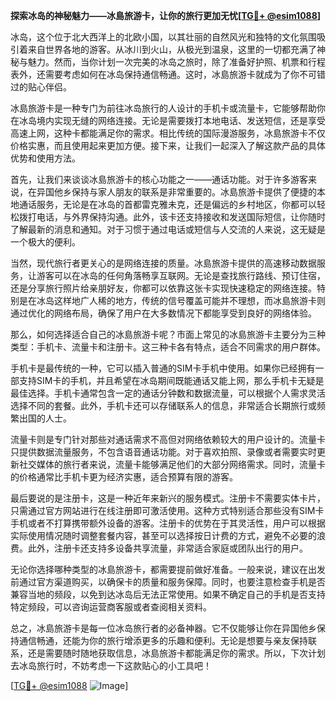 **探索冰岛的神秘魅力——冰島旅游卡，让你的旅行更加无忧[[TG💪+ @esim1088](https://t.me/s/esim1088)]**

冰岛，这个位于北大西洋上的北欧小国，以其壮丽的自然风光和独特的文化氛围吸引着来自世界各地的游客。从冰川到火山，从极光到温泉，这里的一切都充满了神秘与魅力。然而，当你计划一次完美的冰岛之旅时，除了准备好护照、机票和行程表外，还需要考虑如何在冰岛保持通信畅通。这时，冰島旅游卡就成为了你不可错过的贴心伴侣。

冰島旅游卡是一种专门为前往冰岛旅行的人设计的手机卡或流量卡，它能够帮助你在冰岛境内实现无缝的网络连接。无论是需要拨打本地电话、发送短信，还是享受高速上网，这种卡都能满足你的需求。相比传统的国际漫游服务，冰島旅游卡不仅价格实惠，而且使用起来更加方便。接下来，让我们一起深入了解这款产品的具体优势和使用方法。

首先，让我们来谈谈冰島旅游卡的核心功能之一——通话功能。对于许多游客来说，在异国他乡保持与家人朋友的联系是非常重要的。冰島旅游卡提供了便捷的本地通话服务，无论是在冰岛的首都雷克雅未克，还是偏远的乡村地区，你都可以轻松拨打电话，与外界保持沟通。此外，该卡还支持接收和发送国际短信，让你随时了解最新的消息和通知。对于习惯于通过电话或短信与人交流的人来说，这无疑是一个极大的便利。

当然，现代旅行者更关心的是网络连接的质量。冰島旅游卡提供的高速移动数据服务，让游客可以在冰岛的任何角落畅享互联网。无论是查找旅行路线、预订住宿，还是分享旅行照片给亲朋好友，你都可以依靠这张卡实现快速稳定的网络连接。特别是在冰岛这样地广人稀的地方，传统的信号覆盖可能并不理想，而冰島旅游卡则通过优化的网络布局，确保了用户在大多数情况下都能享受到良好的网络体验。

那么，如何选择适合自己的冰島旅游卡呢？市面上常见的冰島旅游卡主要分为三种类型：手机卡、流量卡和注册卡。这三种卡各有特点，适合不同需求的用户群体。

手机卡是最传统的一种，它可以插入普通的SIM卡手机中使用。如果你已经拥有一部支持SIM卡的手机，并且希望在冰岛期间既能通话又能上网，那么手机卡无疑是最佳选择。手机卡通常包含一定的通话分钟数和数据流量，可以根据个人需求灵活选择不同的套餐。此外，手机卡还可以存储联系人的信息，非常适合长期旅行或频繁出国的人士。

流量卡则是专门针对那些对通话需求不高但对网络依赖较大的用户设计的。流量卡只提供数据流量服务，不包含语音通话功能。对于喜欢拍照、录像或者需要实时更新社交媒体的旅行者来说，流量卡能够满足他们的大部分网络需求。同时，流量卡的价格通常比手机卡更为经济实惠，适合预算有限的游客。

最后要说的是注册卡，这是一种近年来新兴的服务模式。注册卡不需要实体卡片，只需通过官方网站进行在线注册即可激活使用。这种方式特别适合那些没有SIM卡手机或者不打算携带额外设备的游客。注册卡的优势在于其灵活性，用户可以根据实际使用情况随时调整套餐内容，甚至可以选择按日计费的方式，避免不必要的浪费。此外，注册卡还支持多设备共享流量，非常适合家庭或团队出行的用户。

无论你选择哪种类型的冰島旅游卡，都需要提前做好准备。一般来说，建议在出发前通过官方渠道购买，以确保卡的质量和服务保障。同时，也要注意检查手机是否兼容当地的频段，以免到达冰岛后无法正常使用。如果不确定自己的手机是否支持特定频段，可以咨询运营商客服或者查阅相关资料。

总之，冰島旅游卡是每一位冰岛旅行者的必备神器。它不仅能够让你在异国他乡保持通信畅通，还能为你的旅行增添更多的乐趣和便利。无论是想要与亲友保持联系，还是需要随时随地获取信息，冰島旅游卡都能满足你的需求。所以，下次计划去冰岛旅行时，不妨考虑一下这款贴心的小工具吧！

[[TG💪+ @esim1088](https://t.me/s/esim1088) ![Image](https://i.postimg.cc/4NQfJmqS/Snipaste-2025-05-13-00-14-12.png)]